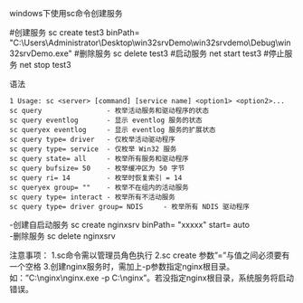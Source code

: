 windows下使用sc命令创建服务

  #创建服务
  sc create test3 binPath= "C:\Users\Administrator\Desktop\win32srvDemo\win32srvdemo\Debug\win32srvDemo.exe"
  #删除服务
  sc delete test3
  #启动服务
  net start test3
  #停止服务
  net stop test3
  
  
  语法  
    
    1 Usage: sc <server> [command] [service name] <option1> <option2>...
    sc query                - 枚举活动服务和驱动程序的状态
    sc query eventlog       - 显示 eventlog 服务的状态
    sc queryex eventlog     - 显示 eventlog 服务的扩展状态
    sc query type= driver   - 仅枚举活动驱动程序
    sc query type= service  - 仅枚举 Win32 服务
    sc query state= all     - 枚举所有服务和驱动程序
    sc query bufsize= 50    - 枚举缓冲区为 50 字节
    sc query ri= 14         - 枚举时恢复索引 = 14
    sc queryex group= ""    - 枚举不在组内的活动服务
    sc query type= interact - 枚举所有不活动服务
    sc query type= driver group= NDIS     - 枚举所有 NDIS 驱动程序
    
    
-创建自启动服务
sc create nginxsrv binPath= "xxxxx" start= auto  
-删除服务
sc delete nginxsrv

注意事项：
1.sc命令需以管理员角色执行
2.sc create 参数”=”与值之间必须要有一个空格
3.创建nginx服务时，需加上-p参数指定nginx根目录。如：”C:\nginx\nginx.exe  -p C:\nginx”。若没指定nginx根目录，系统服务将启动错误。
